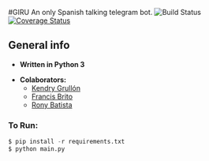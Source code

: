#GIRU
An only Spanish talking telegram bot.
![Build Status](https://img.shields.io/travis/kengru/Giru.svg)
[![Coverage Status](https://coveralls.io/repos/github/kengru/Giru/badge.svg?branch=master)](https://coveralls.io/github/kengru/Giru?branch=master)

## General info

* **Written in Python 3**
+ **Colaborators:**
	+ [Kendry Grullón](http://github.com/kengru)
	+ [Francis Brito](https://github.com/francisbrito)
	+ [Rony Batista](https://github.com/ronyb29)

### To Run:

```python
$ pip install -r requirements.txt
$ python main.py
```